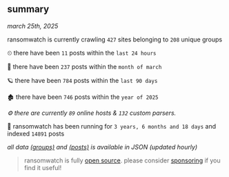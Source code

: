 
## summary
_march 25th, 2025_

ransomwatch is currently crawling `427` sites belonging to `208` unique groups

⏲ there have been `11` posts within the `last 24 hours`

🦈 there have been `237` posts within the `month of march`

🪐 there have been `784` posts within the `last 90 days`

🏚 there have been `746` posts within the `year of 2025`

_⚙️ there are currently `89` online hosts & `132` custom parsers._

🦕 ransomwatch has been running for `3 years, 6 months and 18 days` and indexed `14891` posts

_all data  [(groups)](http://ransomwhat.telemetry.ltd/groups) and [(posts)](http://ransomwhat.telemetry.ltd/posts) is available in JSON (updated hourly)_

> ransomwatch is fully [open source](https://github.com/joshhighet/ransomwatch#ransomwatch--). please consider [sponsoring](https://github.com/sponsors/joshhighet) if you find it useful!

